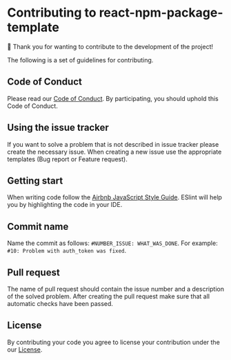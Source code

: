 # Contributing to react-npm-package-template

:pray: Thank you for wanting to contribute to the development of the project!

The following is a set of guidelines for contributing.

## Code of Conduct

Please read our [Code of Conduct](/.github/CODE_OF_CONDUCT.md). By participating, you should uphold this Code of Conduct.

## Using the issue tracker

If you want to solve a problem that is not described in issue tracker please create the necessary issue.
When creating a new issue use the appropriate templates (Bug report or Feature request).

## Getting start

When writing code follow the [Airbnb JavaScript Style Guide](https://github.com/airbnb/javascript). ESlint will help you by highlighting the code in your IDE.

## Commit name

Name the commit as follows: `#NUMBER_ISSUE: WHAT_WAS_DONE`. For example: `#10: Problem with auth_token was fixed`.

## Pull request

The name of pull request should contain the issue number and a description of the solved problem.
After creating the pull request make sure that all automatic checks have been passed.

## License

By contributing your code you agree to license your contribution under the our [License](/LICENSE).
